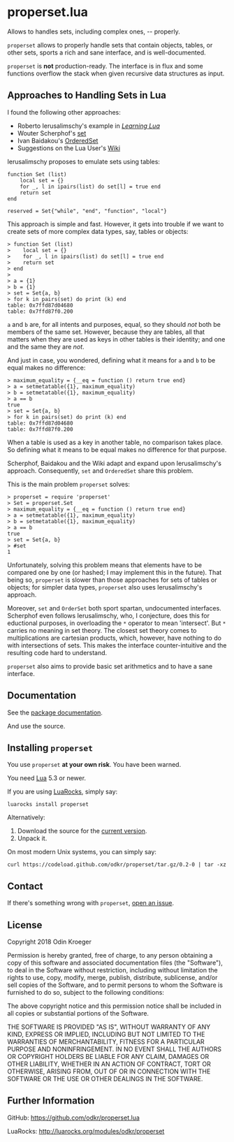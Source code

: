 properset.lua
=============

Allows to handles sets, including complex ones, -- properly.

`properset` allows to properly handle sets that contain objects, tables,
or other sets, sports a rich and sane interface, and is well-documented.

`properset` is **not** production-ready. The interface is in flux and
some functions overflow the stack when given recursive data structures
as input.


Approaches to Handling Sets in Lua
----------------------------------

I found the following other approaches:

* Roberto Ierusalimschy's example in
  [*Learning Lua*](https://www.lua.org/pil/11.5.html)
* Wouter Scherphof's
  [set](https://luarocks.org/modules/luarocks/set)
* Ivan Baidakou's
  [OrderedSet](https://luarocks.org/modules/basiliscos/orderedset)
* Suggestions on the Lua User's
  [Wiki](http://lua-users.org/wiki/SetOperations)

Ierusalimschy proposes to emulate sets using tables:

    function Set (list)
        local set = {}
        for _, l in ipairs(list) do set[l] = true end
        return set
    end

    reserved = Set{"while", "end", "function", "local"}

This approach is simple and fast. However, it gets into trouble if we want
to create sets of more complex data types, say, tables or objects:

    > function Set (list)
    >    local set = {}
    >    for _, l in ipairs(list) do set[l] = true end
    >    return set
    > end
    >
    > a = {1}
    > b = {1}
    > set = Set{a, b}
    > for k in pairs(set) do print (k) end
    table: 0x7ffd87d04680
    table: 0x7ffd87f0.200

`a` and `b` are, for all intents and purposes, equal, so they should *not*
both be members of the same set. However, because they are tables, all
that matters when they are used as keys in other tables is their identity;
and one and the same they are *not*.

And just in case, you wondered, defining what it means for `a` and `b`
to be equal makes no difference:

    > maximum_equality = {__eq = function () return true end}
    > a = setmetatable({1}, maximum_equality)
    > b = setmetatable({1}, maximum_equality)
    > a == b
    true
    > set = Set{a, b}
    > for k in pairs(set) do print (k) end
    table: 0x7ffd87d04680
    table: 0x7ffd87f0.200

When a table is used as a key in another table, no comparison takes place.
So defining what it means to be equal makes no difference for that purpose.

Scherphof, Baidakou and the Wiki adapt and expand upon Ierusalimschy's
approach. Consequently, `set` and `OrderedSet` share this problem.

This is the main problem `properset` solves:

    > properset = require 'properset'
    > Set = properset.Set
    > maximum_equality = {__eq = function () return true end}
    > a = setmetatable({1}, maximum_equality)
    > b = setmetatable({1}, maximum_equality)
    > a == b
    true
    > set = Set{a, b}
    > #set
    1

Unfortunately, solving this problem means that elements have to be compared
one by one (or hashed; I may implement this in the future). That being so,
`properset` is slower than those approaches for sets of tables or objects;
for simpler data types, `properset` also uses Ierusalimschy's approach.

Moreover, `set` and `OrderSet` both sport spartan, undocumented interfaces.
Scherphof even follows Ierusalimschy, who, I conjecture, does this for
eductional purposes, in overloading the `*` operator to mean 'intersect'.
But `*` carries no meaning in set theory. The closest set theory comes to
multiplications are cartesian products, which, however, have nothing to do
with intersections of sets. This makes the interface counter-intuitive
and the resulting code hard to understand.

`properset` also aims to provide basic set arithmetics and to have a sane
interface.


Documentation
-------------

See the [package documentation](https://odkr.github.io/properset.lua/).

And use the source.


Installing `properset`
----------------------

You use `properset` **at your own risk**. You have been warned.

You need [Lua](https://www.lua.org/) 5.3 or newer.

If you are using [LuaRocks](https://luarocks.org/), simply say:

    luarocks install properset

Alternatively:

1. Download the source for the [current
   version](https://codeload.github.com/odkr/properset/tar.gz/0.2-0).
2. Unpack it.

On most modern Unix systems, you can simply say:

    curl https://codeload.github.com/odkr/properset/tar.gz/0.2-0 | tar -xz


Contact
-------

If there's something wrong with `properset`, [open an
issue](https://github.com/odkr/properset/issues).


License
-------

Copyright 2018 Odin Kroeger

Permission is hereby granted, free of charge, to any person obtaining a copy
of this software and associated documentation files (the "Software"), to deal
in the Software without restriction, including without limitation the rights
to use, copy, modify, merge, publish, distribute, sublicense, and/or sell
copies of the Software, and to permit persons to whom the Software is
furnished to do so, subject to the following conditions:

The above copyright notice and this permission notice shall be included in
all copies or substantial portions of the Software.

THE SOFTWARE IS PROVIDED "AS IS", WITHOUT WARRANTY OF ANY KIND, EXPRESS OR
IMPLIED, INCLUDING BUT NOT LIMITED TO THE WARRANTIES OF MERCHANTABILITY,
FITNESS FOR A PARTICULAR PURPOSE AND NONINFRINGEMENT. IN NO EVENT SHALL THE
AUTHORS OR COPYRIGHT HOLDERS BE LIABLE FOR ANY CLAIM, DAMAGES OR OTHER
LIABILITY, WHETHER IN AN ACTION OF CONTRACT, TORT OR OTHERWISE, ARISING FROM,
OUT OF OR IN CONNECTION WITH THE SOFTWARE OR THE USE OR OTHER DEALINGS IN THE
SOFTWARE.


Further Information
-------------------

GitHub:
<https://github.com/odkr/properset.lua>

LuaRocks:
<http://luarocks.org/modules/odkr/properset>
